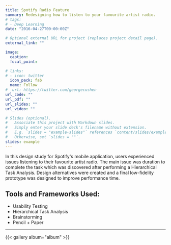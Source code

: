 ```yaml
---
title: Spotify Radio Feature
summary: Redesigning how to listen to your favourite artist radio.
# tags:
# - Deep Learning
date: "2016-04-27T00:00:00Z"

# Optional external URL for project (replaces project detail page).
external_link: ""

image:
  caption: 
  focal_point:

# links:
# - icon: twitter
  icon_pack: fab
  name: Follow
#  url: https://twitter.com/georgecushen
url_code: ""
url_pdf: ""
url_slides: ""
url_video: ""

# Slides (optional).
#   Associate this project with Markdown slides.
#   Simply enter your slide deck's filename without extension.
#   E.g. `slides = "example-slides"` references `content/slides/example-slides.md`.
#   Otherwise, set `slides = ""`.
slides: example
---
```


In this design study for Spotify's mobile application, users experienced issues listening to their favourite artist radio. The main issue was duration to complete the task which was discovered after performing a Hierarchical Task Analysis. Design alternatives were created and a final low-fidelity prototype was designed to improve performance time.

**Tools and Frameworks Used:**
---
* Usability Testing
* Hierarchical Task Analysis
* Brainstorming
* Pencil + Paper

--- 
  {{< gallery album="album" >}}

